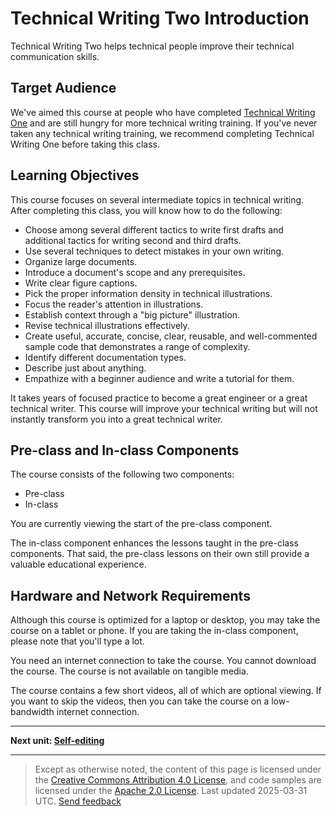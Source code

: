 # Technical Writing Two Introduction

Technical Writing Two helps technical people improve their technical communication skills.

## Target Audience

We've aimed this course at people who have completed [Technical Writing One](https://developers.google.com/tech-writing/one) and are still hungry for more technical writing training. If you've never taken any technical writing training, we recommend completing Technical Writing One before taking this class.

## Learning Objectives

This course focuses on several intermediate topics in technical writing. After completing this class, you will know how to do the following:

- Choose among several different tactics to write first drafts and additional tactics for writing second and third drafts.
- Use several techniques to detect mistakes in your own writing.
- Organize large documents.
- Introduce a document's scope and any prerequisites.
- Write clear figure captions.
- Pick the proper information density in technical illustrations.
- Focus the reader's attention in illustrations.
- Establish context through a "big picture" illustration.
- Revise technical illustrations effectively.
- Create useful, accurate, concise, clear, reusable, and well-commented sample code that demonstrates a range of complexity.
- Identify different documentation types.
- Describe just about anything.
- Empathize with a beginner audience and write a tutorial for them.

It takes years of focused practice to become a great engineer or a great technical writer. This course will improve your technical writing but will not instantly transform you into a great technical writer.

## Pre-class and In-class Components

The course consists of the following two components:

- Pre-class
- In-class

You are currently viewing the start of the pre-class component.

The in-class component enhances the lessons taught in the pre-class components. That said, the pre-class lessons on their own still provide a valuable educational experience.

## Hardware and Network Requirements

Although this course is optimized for a laptop or desktop, you may take the course on a tablet or phone. If you are taking the in-class component, please note that you'll type a lot.

You need an internet connection to take the course. You cannot download the course. The course is not available on tangible media.

The course contains a few short videos, all of which are optional viewing. If you want to skip the videos, then you can take the course on a low-bandwidth internet connection.

---

**Next unit: [Self-editing](https://developers.google.com/tech-writing/two/editing)**

---

> Except as otherwise noted, the content of this page is licensed under the [Creative Commons Attribution 4.0 License](https://creativecommons.org/licenses/by/4.0/), and code samples are licensed under the [Apache 2.0 License](https://www.apache.org/licenses/LICENSE-2.0).
> Last updated 2025-03-31 UTC.
> [Send feedback](https://developers.google.com/tech-writing/two)

